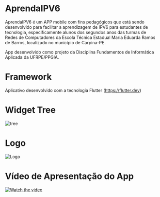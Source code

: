 # AprendaIPV6
AprendaIPV6 é um APP mobile com fins pedagógicos que está sendo desenvolvido para facilitar a aprendizagem de IPV6 para estudantes de tecnologia, especificamente alunos dos segundos anos das turmas de Redes de Computadores da Escola Técnica Estadual Maria Eduarda Ramos de Barros, localizado no município de Carpina-PE.

App desenvolvido como projeto da Disciplina Fundamentos de Informática Aplicada da UFRPE/PPGIA.

# Framework
Aplicativo desenvolvido com a tecnologia Flutter (https://flutter.dev)

# Widget Tree
![tree](https://user-images.githubusercontent.com/81421837/126052518-af764f20-aa9b-4da0-8250-ef4efe918560.png)

# Logo
![Logo](https://github.com/carlossantos2/AprendaIPV6/blob/2c91030e7d43e3dff9878e29e06741dfc70f59ba/Logo%20IPv6.png)

# Vídeo de Apresentação do App
[![Watch the video](https://img.youtube.com/vi/3FtoSkYX72s/maxresdefault.jpg)](https://www.youtube.com/watch?v=3FtoSkYX72s)
